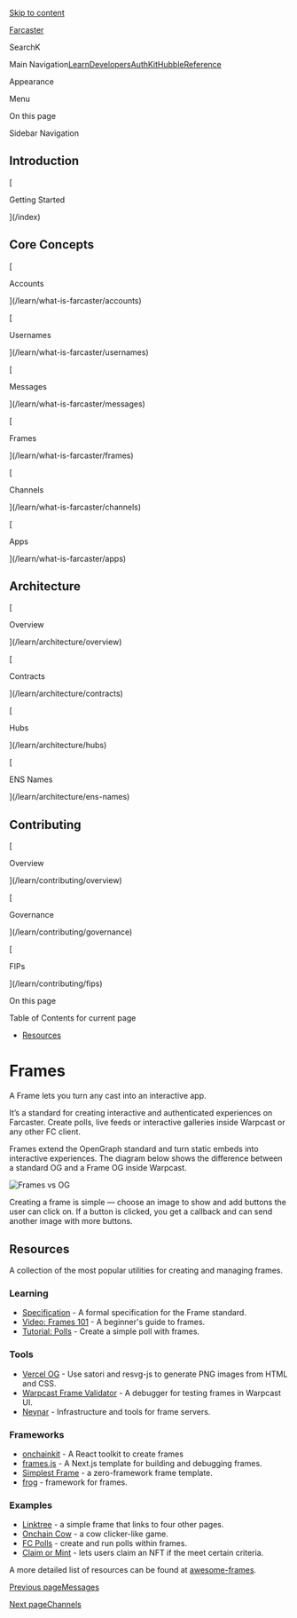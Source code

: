 [Skip to content](#VPContent)

[Farcaster](/)

SearchK

Main Navigation[Learn](/)[Developers](/developers/index)[AuthKit](/auth-kit/introduction)[Hubble](/hubble/hubble)[Reference](/reference/index)

[](https://github.com/farcasterxyz/protocol)[](https://twitter.com/farcaster_xyz)[](https://www.youtube.com/@farcasterxyz)

Appearance

[](https://github.com/farcasterxyz/protocol)[](https://twitter.com/farcaster_xyz)[](https://www.youtube.com/@farcasterxyz)

Menu

On this page

Sidebar Navigation

## Introduction

[

Getting Started

](/index)

## Core Concepts

[

Accounts

](/learn/what-is-farcaster/accounts)

[

Usernames

](/learn/what-is-farcaster/usernames)

[

Messages

](/learn/what-is-farcaster/messages)

[

Frames

](/learn/what-is-farcaster/frames)

[

Channels

](/learn/what-is-farcaster/channels)

[

Apps

](/learn/what-is-farcaster/apps)

## Architecture

[

Overview

](/learn/architecture/overview)

[

Contracts

](/learn/architecture/contracts)

[

Hubs

](/learn/architecture/hubs)

[

ENS Names

](/learn/architecture/ens-names)

## Contributing

[

Overview

](/learn/contributing/overview)

[

Governance

](/learn/contributing/governance)

[

FIPs

](/learn/contributing/fips)

On this page

Table of Contents for current page

- [Resources](#resources "Resources")

# Frames [​](#frames)

A Frame lets you turn any cast into an interactive app.

It’s a standard for creating interactive and authenticated experiences on Farcaster. Create polls, live feeds or interactive galleries inside Warpcast or any other FC client.

Frames extend the OpenGraph standard and turn static embeds into interactive experiences. The diagram below shows the difference between a standard OG and a Frame OG inside Warpcast.

![Frames vs OG](https://docs.farcaster.xyz/learn/what-is-farcaster/frames/assets/frame_og.fVqFIQuZ.png)

Creating a frame is simple — choose an image to show and add buttons the user can click on. If a button is clicked, you get a callback and can send another image with more buttons.

## Resources [​](#resources)

A collection of the most popular utilities for creating and managing frames.

### Learning [​](#learning)

- [Specification](./../../reference/frames/spec) - A formal specification for the Frame standard.
- [Video: Frames 101](https://youtu.be/rp9X8rAPzPM?si=PWm3vBFCTtaoE_Ua) - A beginner's guide to frames.
- [Tutorial: Polls](./../../developers/guides/frames/poll) - Create a simple poll with frames.

### Tools [​](#tools)

- [Vercel OG](https://vercel.com/docs/functions/og-image-generation) - Use satori and resvg-js to generate PNG images from HTML and CSS.
- [Warpcast Frame Validator](https://warpcast.com/~/developers/frames) - A debugger for testing frames in Warpcast UI.
- [Neynar](https://docs.neynar.com/docs/how-to-build-farcaster-frames-with-neynar) - Infrastructure and tools for frame servers.

### Frameworks [​](#frameworks)

- [onchainkit](https://github.com/coinbase/onchainkit) - A React toolkit to create frames
- [frames.js](https://framesjs.org/) - A Next.js template for building and debugging frames.
- [Simplest Frame](https://github.com/depatchedmode/simplest-frame) - a zero-framework frame template.
- [frog](https://frog.fm) - framework for frames.

### Examples [​](#examples)

- [Linktree](https://replit.com/@soren/Linktree-Frame?v=1) - a simple frame that links to four other pages.
- [Onchain Cow](https://github.com/WillPapper/On-Chain-Cow-Farcaster-Frame) - a cow clicker-like game.
- [FC Polls](https://github.com/farcasterxyz/fc-polls) - create and run polls within frames.
- [Claim or Mint](https://github.com/horsefacts/base-mint-with-warps) - lets users claim an NFT if the meet certain criteria.

  

A more detailed list of resources can be found at [awesome-frames](https://github.com/davidfurlong/awesome-frames).

[Previous pageMessages](/learn/what-is-farcaster/messages)

[Next pageChannels](/learn/what-is-farcaster/channels)